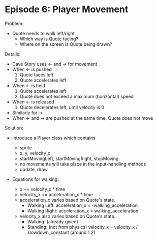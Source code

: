 Episode 6: Player Movement
==========================

Problem:

  - Quote needs to walk left/right
    - Which way is Quote facing?
    - Where on the screen is Quote being drawn?

Details:

  - Cave Story uses &larr; and &rarr; for movement
  - When &larr; is pushed
    1. Quote faces left
    2. Quote accelerates left
  - When &larr; is held
    1. Quote accelerates left
    2. Quote does not exceed a maximum (horizontal) speed
  - When &larr; is released
    1. Quote decelerates left, until velocity is 0
  - Similarly for &rarr;
  - When &larr; and &rarr; are pushed at the same time, Quote does not move

Solution:

  - Introduce a Player class which contains
    - sprite
    - x, y, velocity\_x
    - startMovingLeft, startMovingRight, stopMoving
    - no movements will take place in the input-handling methods
    - update, draw
    
  - Equations for walking:
    - x += velocity\_x \* time
    - velocity\_x += acceleration\_x \* time
    - acceleration\_x varies based on Quote's state.
      - Walking Left: acceleration\_x = -walking\_acceleration
      - Walking Right: acceleration\_x = walking\_acceleration
    - velocity\_x also varies based on Quote's state.
      - Walking: (already given)
      - Standing: (not from physics)
        velocity\_x = velocity\_x / slowdown\_constant (around 1.2)
